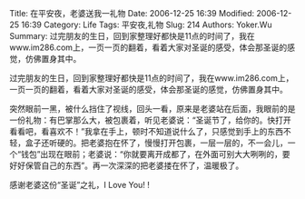 ﻿Title: 在平安夜，老婆送我一礼物
Date: 2006-12-25 16:39
Modified: 2006-12-25 16:39
Category: Life
Tags: 平安夜,礼物
Slug: 214
Authors: Yoker.Wu
Summary: 
    过完朋友的生日，回到家整理好都快是11点的时间了，我在www.im286.com上，一页一页的翻着，看着大家对圣诞的感受，体会那圣诞的感觉，仿佛置身其中。

过完朋友的生日，回到家整理好都快是11点的时间了，我在www.im286.com上，一页一页的翻着，看着大家对圣诞的感受，体会那圣诞的感觉，仿佛置身其中。

突然眼前一黑，被什么挡住了视线，回头一看，原来是老婆站在后面，我眼前的是一份礼物：有巴掌那么大，被包裹着，听见老婆说：“圣诞节了，给你的。快打开看看吧，看喜欢不！”我拿在手上，顿时不知道说什么了，只感觉到手上的东西不轻，盒子还听硬的。把老婆抱在怀了，慢慢打开包裹，一层一层的，不一会儿，一个“钱包”出现在眼前；老婆说：“你就要离开成都了，在外面可别大大咧咧的，要好好保管自己的东西”。再一次深深的把老婆搂在怀了，温暖极了。

感谢老婆这份“圣诞”之礼，I Love You! !